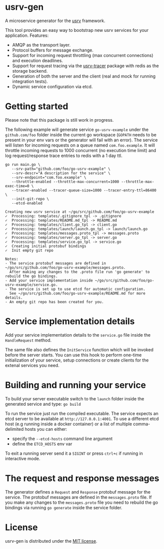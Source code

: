 # usrv-gen

A microservice generator for the [usrv](https://github.com/achilleasa/usrv) framework.

This tool provides an easy way to bootstrap new usrv services for your application. Features:
- AMQP as the transport layer.
- Protocol buffers for message exchange.
- Support for incoming request throttling (max concurrent connections) and execution deadlines.
- Support for request tracing via the [usrv-tracer](https://github.com/achilleasa/usrv-tracer) package with redis as the storage backend.
- Generation of both the server and the client (real and mock for running integration tests).
- Dynamic service configuration via etcd.

# Getting started

Please note that this package is still work in progress.

The following example will generate service `go-usrv-example` under the `github.com/foo` folder inside the current
go workspace (`GOPATH` needs to be present in your env vars or the generator will fail with an error). The service will
listen for incoming requests on a queue named `com.foo.example`. It will throttle incoming requests to 1000 concurrent
(no execution time limit) and log request/response trace entries to redis with a 1 day ttl.

```
go run main.go \
   --srv-path="github.com/foo/go-usrv-example" \
   --srv-descr="A description for the service" \
   --srv-endpoint="com.foo.example" \
   --throttle-enabled --throttle-max-concurrent=1000 --throttle-max-exec-time=0 \
   --tracer-enabled --tracer-queue-size=1000 --tracer-entry-ttl=86400 \
   --init-git-repo \
   --etcd-enabled

Creating new usrv service at ~/go/src/github.com/foo/go-usrv-example
✓  Processing: templates/.gitignore_tpl -> .gitignore
✓  Processing: templates/README.md_tpl -> README.md
✓  Processing: templates/client.go_tpl -> client.go
✓  Processing: templates/launch/launch.go_tpl -> launch/launch.go
✓  Processing: templates/messages.proto_tpl -> messages.proto
✓  Processing: templates/server.go_tpl -> server.go
✓  Processing: templates/service.go_tpl -> service.go
✓  Creating initial protobuf bindings
✓  Init empty git repo

Notes:
- The service protobuf messages are defined in ~/go/src/github.com/foo/go-usrv-example/messages.proto.
  After making any changes to the .proto file run 'go generate' to rebuild the go bindings.
- Add your service implementation inside ~/go/src/github.com/foo/go-usrv-example/service.go.
- The service is set up to use etcd for automatic configuration.
  See ~/go/src/github.com/foo/go-usrv-example/README.md for more details.
- An empty git repo has been created for you.
```

# Service implementation details

Add your service implementation details to the `service.go` file inside the `HandleRequest` method.

The same file also defines the `InitService` function which will be invoked before the server starts.
You can use this hook  to perform one-time initialization of your service, setup connections or create
clients for the extenal services you need.

# Building and running your service

To build your server executable switch to the `launch` folder inside the generated service and type:
`go build`

To run the service just run the compiled executable. The service expects an etcd server to be available at
`http://127.0.0.1:4001`. To use a different etcd host (e.g running inside a docker container) or a list
 of multiple comma-delimited hosts you can either:
- specify the `--etcd-hosts` command line argument
- define the `ETCD_HOSTS` env var

To exit a running server send it a `SIGINT` or press `ctrl+c` if running in interactive mode.

# The request and response messages

The generator defines a `Request` and `Response` protobuf message for the service. The protobuf messages are defined
in the `messages.proto` file. If you make any changes to the `messages.proto` file you need to rebuild the go bindings via
running `go generate` inside the service folder.

# License

usrv-gen is distributed under the [MIT license](https://github.com/achilleasa/usrv-genr/blob/master/LICENSE).
